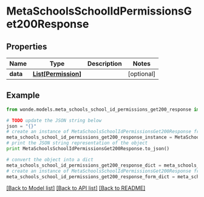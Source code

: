 # MetaSchoolsSchoolIdPermissionsGet200Response


## Properties
Name | Type | Description | Notes
------------ | ------------- | ------------- | -------------
**data** | [**List[Permission]**](Permission.md) |  | [optional] 

## Example

```python
from wonde.models.meta_schools_school_id_permissions_get200_response import MetaSchoolsSchoolIdPermissionsGet200Response

# TODO update the JSON string below
json = "{}"
# create an instance of MetaSchoolsSchoolIdPermissionsGet200Response from a JSON string
meta_schools_school_id_permissions_get200_response_instance = MetaSchoolsSchoolIdPermissionsGet200Response.from_json(json)
# print the JSON string representation of the object
print MetaSchoolsSchoolIdPermissionsGet200Response.to_json()

# convert the object into a dict
meta_schools_school_id_permissions_get200_response_dict = meta_schools_school_id_permissions_get200_response_instance.to_dict()
# create an instance of MetaSchoolsSchoolIdPermissionsGet200Response from a dict
meta_schools_school_id_permissions_get200_response_form_dict = meta_schools_school_id_permissions_get200_response.from_dict(meta_schools_school_id_permissions_get200_response_dict)
```
[[Back to Model list]](../README.md#documentation-for-models) [[Back to API list]](../README.md#documentation-for-api-endpoints) [[Back to README]](../README.md)


